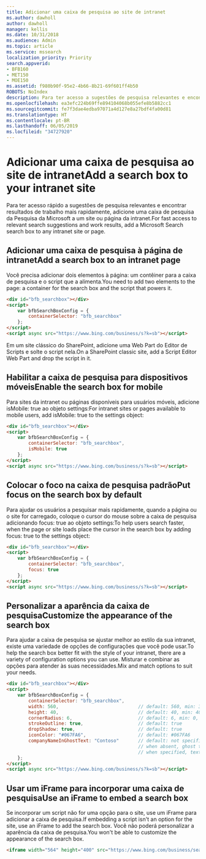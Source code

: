 ```yaml
---
title: Adicionar uma caixa de pesquisa ao site de intranet
ms.author: dawholl
author: dawholl
manager: kellis
ms.date: 10/31/2018
ms.audience: Admin
ms.topic: article
ms.service: mssearch
localization_priority: Priority
search.appverid:
- BFB160
- MET150
- MOE150
ms.assetid: f980b90f-95e2-4b66-8b21-69f601ff4b50
ROBOTS: NoIndex
description: Para ter acesso a sugestões de pesquisa relevantes e encontrar resultados de trabalho mais rapidamente, adicione uma caixa de pesquisa da Pesquisa da Microsoft a um site ou página da intranet.
ms.openlocfilehash: ea3efc224b69ffe894104068b055efe8b5882cc1
ms.sourcegitcommit: fe7f3dae4edba97071a4d127e8a27bdf4fa00d81
ms.translationtype: HT
ms.contentlocale: pt-BR
ms.lasthandoff: 06/05/2019
ms.locfileid: "34727920"
---
```

# <a name="add-a-search-box-to-your-intranet-site"></a><span data-ttu-id="d1bc5-103">Adicionar uma caixa de pesquisa ao site de intranet</span><span class="sxs-lookup"><span data-stu-id="d1bc5-103">Add a search box to your intranet site</span></span>

<span data-ttu-id="d1bc5-104">Para ter acesso rápido a sugestões de pesquisa relevantes e encontrar resultados de trabalho mais rapidamente, adicione uma caixa de pesquisa da Pesquisa da Microsoft a um site ou página da intranet.</span><span class="sxs-lookup"><span data-stu-id="d1bc5-104">For fast access to relevant search suggestions and work results, add a Microsoft Search search box to any intranet site or page.</span></span>
  
## <a name="add-a-search-box-to-an-intranet-page"></a><span data-ttu-id="d1bc5-105">Adicionar uma caixa de pesquisa à página de intranet</span><span class="sxs-lookup"><span data-stu-id="d1bc5-105">Add a search box to an intranet page</span></span>

<span data-ttu-id="d1bc5-106">Você precisa adicionar dois elementos à página: um contêiner para a caixa de pesquisa e o script que a alimenta.</span><span class="sxs-lookup"><span data-stu-id="d1bc5-106">You need to add two elements to the page: a container for the search box and the script that powers it.</span></span>
  
```html
<div id="bfb_searchbox"></div>
<script>
    var bfbSearchBoxConfig = {
        containerSelector: "bfb_searchbox"
    };
</script>
<script async src="https://www.bing.com/business/s?k=sb"></script>
```

<span data-ttu-id="d1bc5-107">Em um site clássico do SharePoint, adicione uma Web Part do Editor de Scripts e solte o script nela.</span><span class="sxs-lookup"><span data-stu-id="d1bc5-107">On a SharePoint classic site, add a Script Editor Web Part and drop the script in it.</span></span>
  
## <a name="enable-the-search-box-for-mobile"></a><span data-ttu-id="d1bc5-108">Habilitar a caixa de pesquisa para dispositivos móveis</span><span class="sxs-lookup"><span data-stu-id="d1bc5-108">Enable the search box for mobile</span></span>

<span data-ttu-id="d1bc5-109">Para sites da intranet ou páginas disponíveis para usuários móveis, adicione isMobile: true ao objeto settings:</span><span class="sxs-lookup"><span data-stu-id="d1bc5-109">For intranet sites or pages available to mobile users, add isMobile: true to the settings object:</span></span>
  
```html
<div id="bfb_searchbox"></div>
<script>
    var bfbSearchBoxConfig = {
        containerSelector: "bfb_searchbox", 
        isMobile: true
    };
</script>
<script async src="https://www.bing.com/business/s?k=sb"></script>
```

## <a name="put-focus-on-the-search-box-by-default"></a><span data-ttu-id="d1bc5-110">Colocar o foco na caixa de pesquisa padrão</span><span class="sxs-lookup"><span data-stu-id="d1bc5-110">Put focus on the search box by default</span></span>

<span data-ttu-id="d1bc5-111">Para ajudar os usuários a pesquisar mais rapidamente, quando a página ou o site for carregado, coloque o cursor do mouse sobre a caixa de pesquisa adicionando focus: true ao objeto settings:</span><span class="sxs-lookup"><span data-stu-id="d1bc5-111">To help users search faster, when the page or site loads place the cursor in the search box by adding focus: true to the settings object:</span></span>
  
```html
<div id="bfb_searchbox"></div>
<script>
    var bfbSearchBoxConfig = {
        containerSelector: "bfb_searchbox",
        focus: true
    };
</script>
<script async src="https://www.bing.com/business/s?k=sb"></script>
```

## <a name="customize-the-appearance-of-the-search-box"></a><span data-ttu-id="d1bc5-112">Personalizar a aparência da caixa de pesquisa</span><span class="sxs-lookup"><span data-stu-id="d1bc5-112">Customize the appearance of the search box</span></span> 

<span data-ttu-id="d1bc5-113">Para ajudar a caixa de pesquisa se ajustar melhor ao estilo da sua intranet, existe uma variedade de opções de configurações que você pode usar.</span><span class="sxs-lookup"><span data-stu-id="d1bc5-113">To help the search box better fit with the style of your intranet, there are a variety of configuration options you can use.</span></span> <span data-ttu-id="d1bc5-114">Misturar e combinar as opções para atender às suas necessidades.</span><span class="sxs-lookup"><span data-stu-id="d1bc5-114">Mix and match options to suit your needs.</span></span>

```html
<div id="bfb_searchbox"></div>
<script>
    var bfbSearchBoxConfig = {
        containerSelector: "bfb_searchbox",
        width: 560,                             // default: 560, min: 360, max: 650
        height: 40,                             // default: 40, min: 40, max: 72
        cornerRadius: 6,                        // default: 6, min: 0, max: 25                                   
        strokeOutline: true,                    // default: true
        dropShadow: true,                       // default: true
        iconColor: "#067FA6",                   // default: #067FA6
        companyNameInGhostText: "Contoso"       // default: not specified
                                                // when absent, ghost text will be "Search work and the web"
                                                // when specified, text will be "Search the web and [Contoso]"
    };
</script>
<script async src="https://www.bing.com/business/s?k=sb"></script>
```

## <a name="use-an-iframe-to-embed-a-search-box"></a><span data-ttu-id="d1bc5-115">Usar um iFrame para incorporar uma caixa de pesquisa</span><span class="sxs-lookup"><span data-stu-id="d1bc5-115">Use an iFrame to embed a search box</span></span>

<span data-ttu-id="d1bc5-116">Se incorporar um script não for uma opção para o site, use um iFrame para adicionar a caixa de pesquisa.</span><span class="sxs-lookup"><span data-stu-id="d1bc5-116">If embedding a script isn't an option for the site, use an iFrame to add the search box.</span></span> <span data-ttu-id="d1bc5-117">Você não poderá personalizar a aparência da caixa de pesquisa.</span><span class="sxs-lookup"><span data-stu-id="d1bc5-117">You won't be able to customize the appearance of the search box.</span></span>
  
```html
<iframe width="564" height="400" src="https://www.bing.com/business/searchbox"></iframe>
```